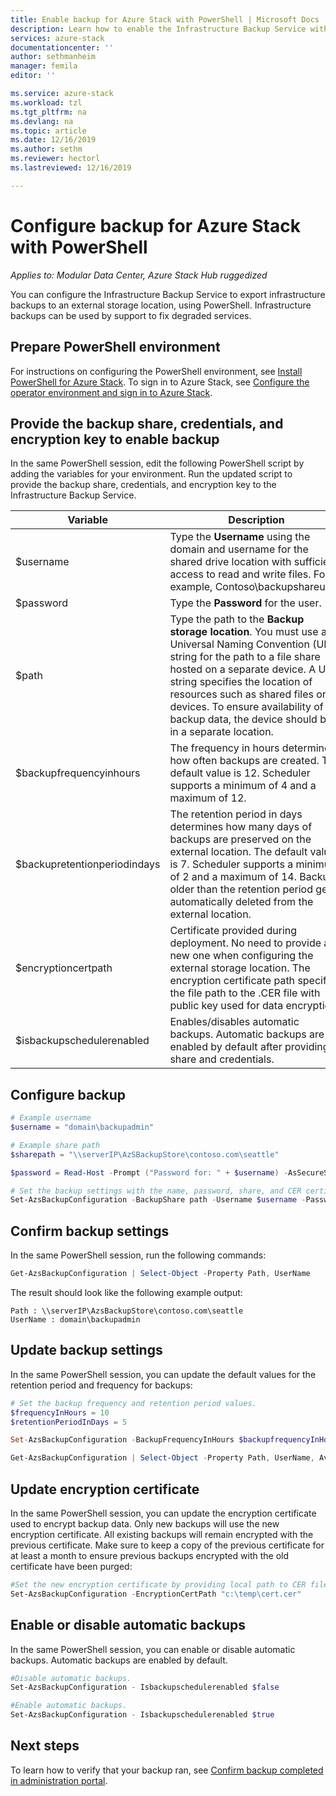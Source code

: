 ```yaml
---
title: Enable backup for Azure Stack with PowerShell | Microsoft Docs
description: Learn how to enable the Infrastructure Backup Service with PowerShell so that Azure Stack can be restored if there's a failure. 
services: azure-stack
documentationcenter: ''
author: sethmanheim
manager: femila
editor: ''

ms.service: azure-stack
ms.workload: tzl
ms.tgt_pltfrm: na
ms.devlang: na
ms.topic: article
ms.date: 12/16/2019
ms.author: sethm
ms.reviewer: hectorl
ms.lastreviewed: 12/16/2019

---
```


# Configure backup for Azure Stack with PowerShell

*Applies to: Modular Data Center, Azure Stack Hub ruggedized*

You can configure the Infrastructure Backup Service to export infrastructure backups to an external storage location, using PowerShell. Infrastructure backups can be used by support to fix degraded services.

## Prepare PowerShell environment

For instructions on configuring the PowerShell environment, see [Install PowerShell for Azure Stack](../../operator/azure-stack-powershell-install.md). To sign in to Azure Stack, see [Configure the operator environment and sign in to Azure Stack](../../operator/azure-stack-powershell-configure-admin.md).

## Provide the backup share, credentials, and encryption key to enable backup

In the same PowerShell session, edit the following PowerShell script by adding the variables for your environment. Run the updated script to provide the backup share, credentials, and encryption key to the Infrastructure Backup Service.

|Variable  |Description  |
|---------|---------|
|$username     | Type the **Username** using the domain and username for the shared drive location with sufficient access to read and write files. For example, Contoso\\backupshareuser.        |
|$password     | Type the **Password** for the user.        |
|$path     | Type the path to the **Backup storage location**. You must use a Universal Naming Convention (UNC) string for the path to a file share hosted on a separate device. A UNC string specifies the location of resources such as shared files or devices. To ensure availability of the backup data, the device should be in a separate location.        |
|$backupfrequencyinhours     | The frequency in hours determines how often backups are created. The default value is 12. Scheduler supports a minimum of 4 and a maximum of 12.        |
|$backupretentionperiodindays     | The retention period in days determines how many days of backups are preserved on the external location. The default value is 7. Scheduler supports a minimum of 2 and a maximum of 14. Backups older than the retention period get automatically deleted from the external location.        |
|$encryptioncertpath     | Certificate provided during deployment. No need to provide a new one when configuring the external storage location. The encryption certificate path specifies the file path to the .CER file with public key used for data encryption.        |
|$isbackupschedulerenabled     | Enables/disables automatic backups. Automatic backups are enabled by default after providing share and credentials.        |

## Configure backup

```powershell
# Example username
$username = "domain\backupadmin"

# Example share path
$sharepath = "\\serverIP\AzSBackupStore\contoso.com\seattle"

$password = Read-Host -Prompt ("Password for: " + $username) -AsSecureString

# Set the backup settings with the name, password, share, and CER certificate file.
Set-AzsBackupConfiguration -BackupShare path -Username $username -Password $password
```

## Confirm backup settings

In the same PowerShell session, run the following commands:

```powershell
Get-AzsBackupConfiguration | Select-Object -Property Path, UserName
```

The result should look like the following example output:

```shell
Path : \\serverIP\AzsBackupStore\contoso.com\seattle
UserName : domain\backupadmin
```

## Update backup settings

In the same PowerShell session, you can update the default values for the retention period and frequency for backups:

```powershell
# Set the backup frequency and retention period values.
$frequencyInHours = 10
$retentionPeriodInDays = 5

Set-AzsBackupConfiguration -BackupFrequencyInHours $backupfrequencyInHours -BackupRetentionPeriodInDays $backupretentionPeriodInDays

Get-AzsBackupConfiguration | Select-Object -Property Path, UserName, AvailableCapacity, BackupFrequencyInHours, BackupRetentionPeriodInDays
```

## Update encryption certificate

In the same PowerShell session, you can update the encryption certificate used to encrypt backup data. Only new backups will use the new encryption certificate. All existing backups will remain encrypted with the previous certificate. Make sure to keep a copy of the previous certificate for at least a month to ensure previous backups encrypted with the old certificate have been purged:

```powershell
#Set the new encryption certificate by providing local path to CER file.
Set-AzsBackupConfiguration -EncryptionCertPath "c:\temp\cert.cer"
```

## Enable or disable automatic backups

In the same PowerShell session, you can enable or disable automatic backups. Automatic backups are enabled by default.

```powershell
#Disable automatic backups.
Set-AzsBackupConfiguration - Isbackupschedulerenabled $false

#Enable automatic backups.
Set-AzsBackupConfiguration - Isbackupschedulerenabled $true
```

## Next steps

To learn how to verify that your backup ran, see [Confirm backup completed in administration portal](../../operator/azure-stack-backup-back-up-azure-stack.md).
